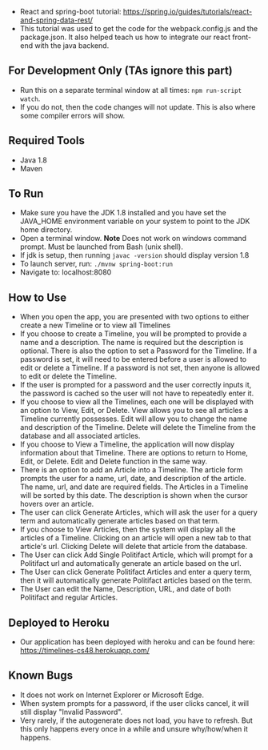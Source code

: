 - React and spring-boot tutorial: https://spring.io/guides/tutorials/react-and-spring-data-rest/
- This tutorial was used to get the code for the webpack.config.js and the package.json. It also helped teach us how to integrate our react front-end with the java backend.

## For Development Only (TAs ignore this part)
 - Run this on a separate terminal window at all times: `npm run-script watch`. 
 - If you do not, then the code changes will not update. This is also where some compiler errors will show.

## Required Tools
 - Java 1.8
 - Maven

## To Run

 - Make sure you have the JDK 1.8 installed and you have set the JAVA_HOME environment variable on your system to point to the JDK home directory.
 - Open a terminal window.
 **Note** Does not work on windows command prompt. Must be launched from Bash (unix shell).
 - If jdk is setup, then running `javac -version` should display version 1.8
 - To launch server, run: `./mvnw spring-boot:run`
 - Navigate to: localhost:8080
 
## How to Use
 - When you open the app, you are presented with two options to either create a new Timeline or to view all Timelines
 - If you choose to create a Timeline, you will be prompted to provide a name and a description. The name is required but the description is optional. There is also the option to set a Password for the Timeline. If a password is set, it will need to be entered before a user is allowed to edit or delete a Timeline. If a password is not set, then anyone is allowed to edit or delete the Timeline.
 - If the user is prompted for a password and the user correctly inputs it, the password is cached so the user will not have to repeatedly enter it.
 - If you choose to view all the Timelines, each one will be displayed with an option to View, Edit, or Delete. View allows you to see all articles a Timeline currently possesses. Edit will allow you to change the name and description of the Timeline. Delete will delete the Timeline from the database and all associated articles. 
 - If you choose to View a Timeline, the application will now display information about that Timeline. There are options to return to Home, Edit, or Delete. Edit and Delete function in the same way. 
 - There is an option to add an Article into a Timeline. The article form prompts the user for a name, url, date, and description of the article. The name, url, and date are required fields. The Articles in a Timeline will be sorted by this date. The description is shown when the cursor hovers over an article.
 - The user can click Generate Articles, which will ask the user for a query term and automatically generate articles based on that term.
 - If you choose to View Articles, then the system will display all the articles of a Timeline. Clicking on an article will open a new tab to that article's url. Clicking Delete will delete that article from the database. 
 - The User can click Add Single Politifact Article, which will prompt for a Politifact url and automatically generate an article based on the url.
 - The User can click Generate Politifact Articles and enter a query term, then it will automatically generate Politifact articles based on the term.
 - The User can edit the Name, Description, URL, and date of both Politifact and regular Articles.
 
## Deployed to Heroku
 - Our application has been deployed with heroku and can be found here: https://timelines-cs48.herokuapp.com/

 ## Known Bugs
 - It does not work on Internet Explorer or Microsoft Edge.
 - When system prompts for a password, if the user clicks cancel, it will still display "Invalid Password".
 - Very rarely, if the autogenerate does not load, you have to refresh. But this only happens every once in a while and unsure why/how/when it happens.
